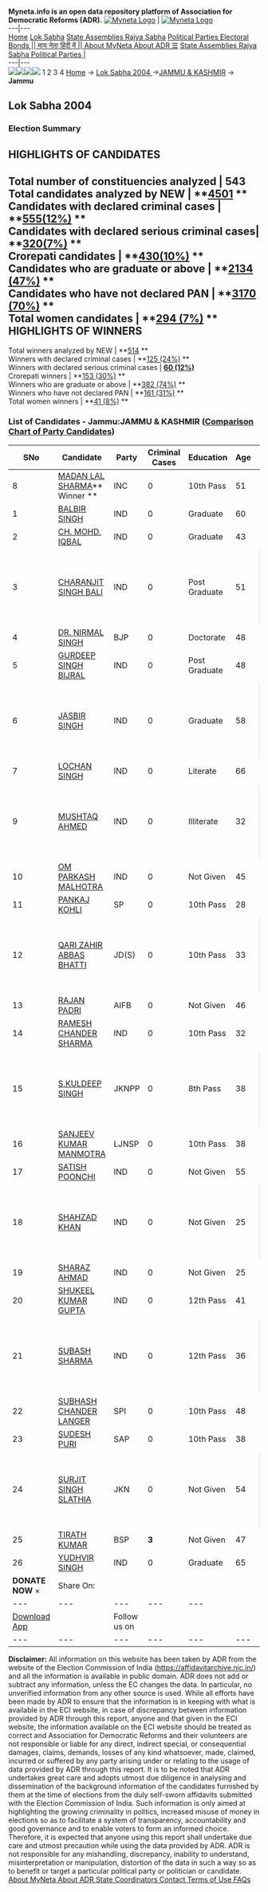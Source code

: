 **Myneta.info is an open data repository platform of Association for Democratic Reforms (ADR).**
[![Myneta Logo](https://www.myneta.info/lib/img/myneta-logo.png)](https://www.myneta.info/) | [![Myneta Logo](https://www.myneta.info/lib/img/adr-logo.png)](https://adrindia.org)  
---|---  
[Home](https://www.myneta.info/) [Lok Sabha](https://www.myneta.info/#ls "Lok Sabha") [ State Assemblies ](https://www.myneta.info/#sa "State Assemblies") [Rajya Sabha](https://www.myneta.info/#rs "Rajya Sabha") [Political Parties ](https://www.myneta.info/party "Political Parties") [ Electoral Bonds ](https://www.myneta.info/electoral_bonds "Electoral Bonds") [ || माय नेता हिंदी में || ](https://translate.google.co.in/translate?prev=hp&hl=en&js=y&u=www.myneta.info&sl=en&tl=hi&history_state0=) [ About MyNeta ](https://adrindia.org/content/about-myneta) [ About ADR ](https://adrindia.org/about-adr/who-we-are) [☰](javascript:void\(0\))
[ State Assemblies ](https://www.myneta.info/#sa "State Assemblies") [ Rajya Sabha ](https://www.myneta.info/#rs "Rajya Sabha") [ Political Parties ](https://www.myneta.info/party "Political Parties")
|   
---|---  
![](https://www.myneta.info/lib/img/banner/banner-1.png)![](https://www.myneta.info/lib/img/banner/banner-2.png)![](https://www.myneta.info/lib/img/banner/banner-3.png)![](https://www.myneta.info/lib/img/banner/banner-4.png)
1  2  3  4 
[Home](https://www.myneta.info/) → [Lok Sabha 2004 ](https://www.myneta.info/loksabha2004/)→[JAMMU & KASHMIR](https://www.myneta.info/loksabha2004/index.php?action=show_constituencies&state_id=9) → **Jammu**
### 
## Lok Sabha 2004 
###  Election Summary 
HIGHLIGHTS OF CANDIDATES  
---  
Total number of constituencies analyzed |  543   
Total candidates analyzed by NEW | **[4501](https://www.myneta.info/loksabha2004/index.php?action=summary&subAction=candidates_analyzed&sort=candidate#summary) **  
Candidates with declared criminal cases | **[555(12%)](https://www.myneta.info/loksabha2004/index.php?action=summary&subAction=crime&sort=candidate#summary) **  
Candidates with declared serious criminal cases| **[320(7%)](https://www.myneta.info/loksabha2004/index.php?action=summary&subAction=serious_crime&sort=candidate#summary) **  
Crorepati candidates | **[430(10%)](https://www.myneta.info/loksabha2004/index.php?action=summary&subAction=crorepati&sort=candidate#summary) **  
Candidates who are graduate or above | **[2134 (47%)](https://www.myneta.info/loksabha2004/index.php?action=summary&subAction=education&sort=candidate#summary) **  
Candidates who have not declared PAN | **[3170 (70%)](https://www.myneta.info/loksabha2004/index.php?action=summary&subAction=without_pan&sort=candidate#summary) **  
Total women candidates | **[294 (7%)](https://www.myneta.info/loksabha2004/index.php?action=summary&subAction=women_candidate&sort=candidate#summary) **  
HIGHLIGHTS OF WINNERS  
---  
Total winners analyzed by NEW | **[514](https://www.myneta.info/loksabha2004/index.php?action=summary&subAction=winner_analyzed&sort=candidate#summary) **  
Winners with declared criminal cases | **[125 (24%)](https://www.myneta.info/loksabha2004/index.php?action=summary&subAction=winner_crime&sort=candidate#summary) **  
Winners with declared serious criminal cases | **[60 (12%)](https://www.myneta.info/loksabha2004/index.php?action=summary&subAction=winner_serious_crime&sort=candidate#summary)**  
Crorepati winners | **[153 (30%)](https://www.myneta.info/loksabha2004/index.php?action=summary&subAction=winner_crorepati&sort=candidate#summary) **  
Winners who are graduate or above | **[382 (74%)](https://www.myneta.info/loksabha2004/index.php?action=summary&subAction=winner_education&sort=candidate#summary) **  
Winners who have not declared PAN | **[161 (31%)](https://www.myneta.info/loksabha2004/index.php?action=summary&subAction=winner_without_pan&sort=candidate#summary) **  
Total women winners | **[41 (8%)](https://www.myneta.info/loksabha2004/index.php?action=summary&subAction=winner_women&sort=candidate#summary) **  
### List of Candidates - Jammu:JAMMU & KASHMIR ([Comparison Chart of Party Candidates](https://www.myneta.info/loksabha2004/comparisonchart.php?constituency_id=161))
SNo | Candidate| Party| Criminal Cases| Education| Age| Total Assets| Liabilities  
---|---|---|---|---|---|---|---  
8  | [MADAN LAL SHARMA](https://www.myneta.info/loksabha2004/candidate.php?candidate_id=1396)** Winner ** | INC | 0 | 10th Pass| 51 | Rs 62,17,000 ~ 62 Lacs+ | Rs 1,49,750 ~ 1 Lacs+  
1  | [BALBIR SINGH](https://www.myneta.info/loksabha2004/candidate.php?candidate_id=1406) | IND | 0 | Graduate| 60 | Rs 27,30,000 ~ 27 Lacs+ | Rs 0 ~   
2  | [CH. MOHD. IQBAL](https://www.myneta.info/loksabha2004/candidate.php?candidate_id=1417) | IND | 0 | Graduate| 43 | Nil | Rs 0 ~   
3  | [CHARANJIT SINGH BALI](https://www.myneta.info/loksabha2004/candidate.php?candidate_id=1409) | IND | 0 | Post Graduate| 51 | ![](https://myneta.info/image_v2.php?myneta_folder=loksabha2004&candidate_id=1409&col=ta) | ![](https://myneta.info/image_v2.php?myneta_folder=loksabha2004&candidate_id=1409&col=lia)  
4  | [DR. NIRMAL SINGH](https://www.myneta.info/loksabha2004/candidate.php?candidate_id=1397) | BJP | 0 | Doctorate| 48 | Rs 4,58,748 ~ 4 Lacs+ | Rs 0 ~   
5  | [GURDEEP SINGH BIJRAL](https://www.myneta.info/loksabha2004/candidate.php?candidate_id=1418) | IND | 0 | Post Graduate| 48 | Rs 90,900 ~ 90 Thou+ | Rs 0 ~   
6  | [JASBIR SINGH](https://www.myneta.info/loksabha2004/candidate.php?candidate_id=1419) | IND | 0 | Graduate| 58 | ![](https://myneta.info/image_v2.php?myneta_folder=loksabha2004&candidate_id=1419&col=ta) | ![](https://myneta.info/image_v2.php?myneta_folder=loksabha2004&candidate_id=1419&col=lia)  
7  | [LOCHAN SINGH](https://www.myneta.info/loksabha2004/candidate.php?candidate_id=1420) | IND | 0 | Literate| 66 | Rs 24,59,461 ~ 24 Lacs+ | Rs 0 ~   
9  | [MUSHTAQ AHMED](https://www.myneta.info/loksabha2004/candidate.php?candidate_id=1414) | IND | 0 | Illiterate| 32 | ![](https://myneta.info/image_v2.php?myneta_folder=loksabha2004&candidate_id=1414&col=ta) | ![](https://myneta.info/image_v2.php?myneta_folder=loksabha2004&candidate_id=1414&col=lia)  
10  | [OM PARKASH MALHOTRA](https://www.myneta.info/loksabha2004/candidate.php?candidate_id=1407) | IND | 0 | Not Given| 45 | Rs 40,000 ~ 40 Thou+ | Rs 43,371 ~ 43 Thou+  
11  | [PANKAJ KOHLI](https://www.myneta.info/loksabha2004/candidate.php?candidate_id=1401) | SP | 0 | 10th Pass| 28 | Rs 3,00,000 ~ 3 Lacs+ | Rs 0 ~   
12  | [QARI ZAHIR ABBAS BHATTI](https://www.myneta.info/loksabha2004/candidate.php?candidate_id=1413) | JD(S) | 0 | 10th Pass| 33 | ![](https://myneta.info/image_v2.php?myneta_folder=loksabha2004&candidate_id=1413&col=ta) | ![](https://myneta.info/image_v2.php?myneta_folder=loksabha2004&candidate_id=1413&col=lia)  
13  | [RAJAN PADRI](https://www.myneta.info/loksabha2004/candidate.php?candidate_id=1408) | AIFB | 0 | Not Given| 46 | Nil | Rs 0 ~   
14  | [RAMESH CHANDER SHARMA](https://www.myneta.info/loksabha2004/candidate.php?candidate_id=1403) | IND | 0 | 10th Pass| 32 | Rs 8,02,000 ~ 8 Lacs+ | Rs 0 ~   
15  | [S.KULDEEP SINGH](https://www.myneta.info/loksabha2004/candidate.php?candidate_id=1400) | JKNPP | 0 | 8th Pass| 38 | ![](https://myneta.info/image_v2.php?myneta_folder=loksabha2004&candidate_id=1400&col=ta) | ![](https://myneta.info/image_v2.php?myneta_folder=loksabha2004&candidate_id=1400&col=lia)  
16  | [SANJEEV KUMAR MANMOTRA](https://www.myneta.info/loksabha2004/candidate.php?candidate_id=1415) | LJNSP | 0 | 10th Pass| 38 | Rs 11,45,000 ~ 11 Lacs+ | Rs 0 ~   
17  | [SATISH POONCHI](https://www.myneta.info/loksabha2004/candidate.php?candidate_id=1410) | IND | 0 | Not Given| 55 | Rs 11,51,000 ~ 11 Lacs+ | Rs 81,000 ~ 81 Thou+  
18  | [SHAHZAD KHAN](https://www.myneta.info/loksabha2004/candidate.php?candidate_id=1402) | IND | 0 | Not Given| 25 | ![](https://myneta.info/image_v2.php?myneta_folder=loksabha2004&candidate_id=1402&col=ta) | ![](https://myneta.info/image_v2.php?myneta_folder=loksabha2004&candidate_id=1402&col=lia)  
19  | [SHARAZ AHMAD](https://www.myneta.info/loksabha2004/candidate.php?candidate_id=1404) | IND | 0 | Not Given| 25 | Nil | Rs 0 ~   
20  | [SHUKEEL KUMAR GUPTA](https://www.myneta.info/loksabha2004/candidate.php?candidate_id=1421) | IND | 0 | 12th Pass| 41 | Rs 2,84,500 ~ 2 Lacs+ | Rs 0 ~   
21  | [SUBASH SHARMA](https://www.myneta.info/loksabha2004/candidate.php?candidate_id=1416) | IND | 0 | 12th Pass| 36 | ![](https://myneta.info/image_v2.php?myneta_folder=loksabha2004&candidate_id=1416&col=ta) | ![](https://myneta.info/image_v2.php?myneta_folder=loksabha2004&candidate_id=1416&col=lia)  
22  | [SUBHASH CHANDER LANGER](https://www.myneta.info/loksabha2004/candidate.php?candidate_id=1411) | SPI | 0 | 10th Pass| 48 | Rs 11,25,000 ~ 11 Lacs+ | Rs 0 ~   
23  | [SUDESH PURI](https://www.myneta.info/loksabha2004/candidate.php?candidate_id=1412) | SAP | 0 | 10th Pass| 38 | Rs 5,67,207 ~ 5 Lacs+ | Rs 0 ~   
24  | [SURJIT SINGH SLATHIA](https://www.myneta.info/loksabha2004/candidate.php?candidate_id=1398) | JKN | 0 | Not Given| 54 | ![](https://myneta.info/image_v2.php?myneta_folder=loksabha2004&candidate_id=1398&col=ta) | ![](https://myneta.info/image_v2.php?myneta_folder=loksabha2004&candidate_id=1398&col=lia)  
25  | [TIRATH KUMAR](https://www.myneta.info/loksabha2004/candidate.php?candidate_id=1399) | BSP | **3** | Not Given| 47 | Rs 1,10,69,441 ~ 1 Crore+ | Rs 0 ~   
26  | [YUDHVIR SINGH](https://www.myneta.info/loksabha2004/candidate.php?candidate_id=1405) | IND | 0 | Graduate| 65 | Rs 11,97,000 ~ 11 Lacs+ | Rs 3,200 ~ 3 Thou+  
|  **DONATE NOW** × |  Share On:  | [](https://api.whatsapp.com/send?text=https%3A%2F%2Fmyneta.info%2Fpunjab2022%2Findex.php%3Faction%3Dshow_constituencies%26state_id%3D19) | [](https://www.facebook.com/sharer/sharer.php?u=https%3A%2F%2Fmyneta.info%2Fpunjab2022%2Findex.php%3Faction%3Dshow_constituencies%26state_id%3D19) | [](https://twitter.com/share?url=https%3A%2F%2Fmyneta.info%2Fpunjab2022%2Findex.php%3Faction%3Dshow_constituencies%26state_id%3D19)  
---|---|---|---|---  
| [ Download App ](https://play.google.com/store/apps/details?id=com.webrosoft.myneta1&pcampaignid=pcampaignidMKT-Other-global-all-co-prtnr-py-PartBadge-Mar2515-1) | [](https://play.google.com/store/apps/details?id=com.webrosoft.myneta1&pcampaignid=pcampaignidMKT-Other-global-all-co-prtnr-py-PartBadge-Mar2515-1) |  Follow us on  | [](https://www.facebook.com/adrindia.org/) | [](https://twitter.com/adrspeaks) | [](https://groups.google.com/g/national-election-watch?hl=en&pli=1) | [](https://www.instagram.com/adrspeaks/) | [](https://www.youtube.com/user/adrspeaks) | [](https://sharechat.com/profile/adrspeaks)  
---|---|---|---|---|---|---|---|---  
**Disclaimer:** All information on this website has been taken by ADR from the website of the Election Commission of India (https://affidavitarchive.nic.in/) and all the information is available in public domain. ADR does not add or subtract any information, unless the EC changes the data. In particular, no unverified information from any other source is used. While all efforts have been made by ADR to ensure that the information is in keeping with what is available in the ECI website, in case of discrepancy between information provided by ADR through this report, anyone and that given in the ECI website, the information available on the ECI website should be treated as correct and Association for Democratic Reforms and their volunteers are not responsible or liable for any direct, indirect special, or consequential damages, claims, demands, losses of any kind whatsoever, made, claimed, incurred or suffered by any party arising under or relating to the usage of data provided by ADR through this report. It is to be noted that ADR undertakes great care and adopts utmost due diligence in analysing and dissemination of the background information of the candidates furnished by them at the time of elections from the duly self-sworn affidavits submitted with the Election Commission of India. Such information is only aimed at highlighting the growing criminality in politics, increased misuse of money in elections so as to facilitate a system of transparency, accountability and good governance and to enable voters to form an informed choice. Therefore, it is expected that anyone using this report shall undertake due care and utmost precaution while using the data provided by ADR. ADR is not responsible for any mishandling, discrepancy, inability to understand, misinterpretation or manipulation, distortion of the data in such a way so as to benefit or target a particular political party or politician or candidate. 
[ About MyNeta ](https://adrindia.org/content/about-myneta) [ About ADR ](https://adrindia.org/about-adr/who-we-are) [ State Coordinators ](https://adrindia.org/about-adr/state-coordinators) [ Contact ](https://adrindia.org/contact-us) [ Terms of Use ](https://adrindia.org/content/adr-terms-use) [ FAQs ](https://adrindia.org/content/faqs)
